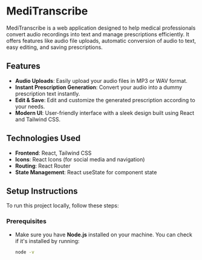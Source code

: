 # MediTranscribe

MediTranscribe is a web application designed to help medical professionals convert audio recordings into text and manage prescriptions efficiently. It offers features like audio file uploads, automatic conversion of audio to text, easy editing, and saving prescriptions. 

## Features

- **Audio Uploads**: Easily upload your audio files in MP3 or WAV format.
- **Instant Prescription Generation**: Convert your audio into a dummy prescription text instantly.
- **Edit & Save**: Edit and customize the generated prescription according to your needs.
- **Modern UI**: User-friendly interface with a sleek design built using React and Tailwind CSS.

## Technologies Used

- **Frontend**: React, Tailwind CSS
- **Icons**: React Icons (for social media and navigation)
- **Routing**: React Router
- **State Management**: React useState for component state

## Setup Instructions

To run this project locally, follow these steps:

### Prerequisites
- Make sure you have **Node.js** installed on your machine. You can check if it's installed by running:
  ```bash
  node -v
